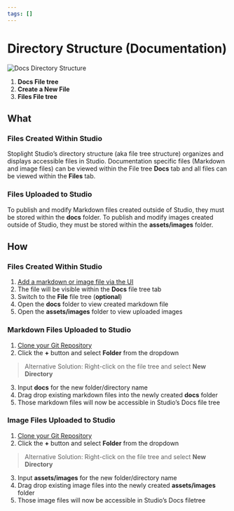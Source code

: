 ```yaml
---
tags: []
---
```


# Directory Structure (Documentation) 

![Docs Directory Structure](../../assets/images/docs-directory.png)

1. **Docs File tree**
2. **Create a New File** 
3. **Files File tree** 

## What 

### Files Created Within Studio
Stoplight Studio’s directory structure (aka file tree structure) organizes and displays accessible files in Studio. Documentation specific files (Markdown and image files) can be viewed within the File tree **Docs** tab and all files can be viewed within the **Files** tab.

### Files Uploaded to Studio
To publish and modify Markdown files created outside of Studio, they must be stored within the **docs** folder. To publish and modify images created outside of Studio, they must be stored within the **assets/images** folder. 

## How 

### Files Created Within Studio 
1. [Add a markdown or image file via the UI](../Basics/02-working-with-files.md)
2. The file will be visible within the **Docs** file tree tab
3. Switch to the **File** file tree (**optional**)
4. Open the **docs** folder to view created markdown file 
5. Open the **assets/images** folder to view uploaded images

### Markdown Files Uploaded to Studio 
1. [Clone your Git Repository](../Basics/01-working-with-projects.md)
2. Click the **+** button and select **Folder** from the dropdown 

> Alternative Solution: Right-click on the file tree and select **New Directory** 

3. Input **docs** for the new folder/directory name 
4. Drag drop existing markdown files into the newly created **docs** folder 
5. Those markdown files will now be accessible in Studio’s Docs file tree 

### Image Files Uploaded to Studio 
1. [Clone your Git Repository](../Basics/01-working-with-projects.md)
2. Click the **+** button and select **Folder** from the dropdown 

> Alternative Solution: Right-click on the file tree and select **New Directory** 

3. Input **assets/images** for the new folder/directory name 
4. Drag drop existing image files into the newly created **assets/images** folder 
5. Those image files will now be accessible in Studio’s Docs filetree 
